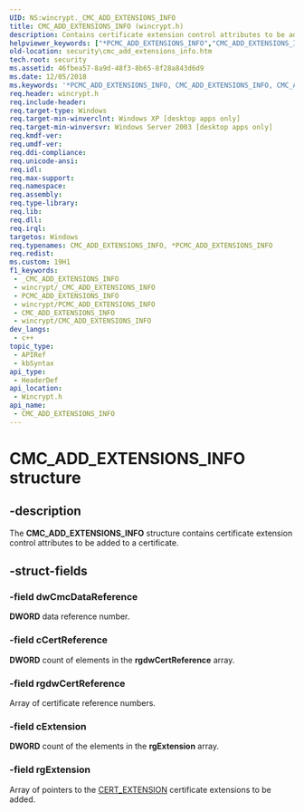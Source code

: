 ```yaml
---
UID: NS:wincrypt._CMC_ADD_EXTENSIONS_INFO
title: CMC_ADD_EXTENSIONS_INFO (wincrypt.h)
description: Contains certificate extension control attributes to be added to a certificate.
helpviewer_keywords: ["*PCMC_ADD_EXTENSIONS_INFO","CMC_ADD_EXTENSIONS_INFO","CMC_ADD_EXTENSIONS_INFO structure [Security]","PCMC_ADD_EXTENSIONS_INFO","PCMC_ADD_EXTENSIONS_INFO structure pointer [Security]","_crypto2_cmc_add_extensions_info","security.cmc_add_extensions_info","wincrypt/CMC_ADD_EXTENSIONS_INFO","wincrypt/PCMC_ADD_EXTENSIONS_INFO"]
old-location: security\cmc_add_extensions_info.htm
tech.root: security
ms.assetid: 46fbea57-8a9d-48f3-8b65-8f28a843d6d9
ms.date: 12/05/2018
ms.keywords: '*PCMC_ADD_EXTENSIONS_INFO, CMC_ADD_EXTENSIONS_INFO, CMC_ADD_EXTENSIONS_INFO structure [Security], PCMC_ADD_EXTENSIONS_INFO, PCMC_ADD_EXTENSIONS_INFO structure pointer [Security], _crypto2_cmc_add_extensions_info, security.cmc_add_extensions_info, wincrypt/CMC_ADD_EXTENSIONS_INFO, wincrypt/PCMC_ADD_EXTENSIONS_INFO'
req.header: wincrypt.h
req.include-header: 
req.target-type: Windows
req.target-min-winverclnt: Windows XP [desktop apps only]
req.target-min-winversvr: Windows Server 2003 [desktop apps only]
req.kmdf-ver: 
req.umdf-ver: 
req.ddi-compliance: 
req.unicode-ansi: 
req.idl: 
req.max-support: 
req.namespace: 
req.assembly: 
req.type-library: 
req.lib: 
req.dll: 
req.irql: 
targetos: Windows
req.typenames: CMC_ADD_EXTENSIONS_INFO, *PCMC_ADD_EXTENSIONS_INFO
req.redist: 
ms.custom: 19H1
f1_keywords:
 - _CMC_ADD_EXTENSIONS_INFO
 - wincrypt/_CMC_ADD_EXTENSIONS_INFO
 - PCMC_ADD_EXTENSIONS_INFO
 - wincrypt/PCMC_ADD_EXTENSIONS_INFO
 - CMC_ADD_EXTENSIONS_INFO
 - wincrypt/CMC_ADD_EXTENSIONS_INFO
dev_langs:
 - c++
topic_type:
 - APIRef
 - kbSyntax
api_type:
 - HeaderDef
api_location:
 - Wincrypt.h
api_name:
 - CMC_ADD_EXTENSIONS_INFO
---
```


# CMC_ADD_EXTENSIONS_INFO structure


## -description

The <b>CMC_ADD_EXTENSIONS_INFO</b> structure contains certificate extension control attributes to be added to a certificate.

## -struct-fields

### -field dwCmcDataReference

<b>DWORD</b> data reference number.

### -field cCertReference

<b>DWORD</b> count of elements in the <b>rgdwCertReference</b> array.

### -field rgdwCertReference

Array of certificate reference numbers.

### -field cExtension

<b>DWORD</b> count of the elements in the <b>rgExtension</b> array.

### -field rgExtension

Array of pointers to the 
<a href="https://docs.microsoft.com/windows/desktop/api/wincrypt/ns-wincrypt-cert_extension">CERT_EXTENSION</a> certificate extensions to be added.

